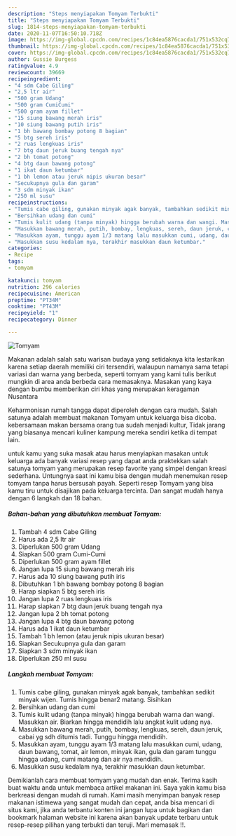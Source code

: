 ```yaml
---
description: "Steps menyiapakan Tomyam Terbukti"
title: "Steps menyiapakan Tomyam Terbukti"
slug: 1814-steps-menyiapakan-tomyam-terbukti
date: 2020-11-07T16:50:10.718Z
image: https://img-global.cpcdn.com/recipes/1c84ea5876cacda1/751x532cq70/tomyam-foto-resep-utama.jpg
thumbnail: https://img-global.cpcdn.com/recipes/1c84ea5876cacda1/751x532cq70/tomyam-foto-resep-utama.jpg
cover: https://img-global.cpcdn.com/recipes/1c84ea5876cacda1/751x532cq70/tomyam-foto-resep-utama.jpg
author: Gussie Burgess
ratingvalue: 4.9
reviewcount: 39669
recipeingredient:
- "4 sdm Cabe Giling"
- "2,5 ltr air"
- "500 gram Udang"
- "500 gram CumiCumi"
- "500 gram ayam fillet"
- "15 siung bawang merah iris"
- "10 siung bawang putih iris"
- "1 bh bawang bombay potong 8 bagian"
- "5 btg sereh iris"
- "2 ruas lengkuas iris"
- "7 btg daun jeruk buang tengah nya"
- "2 bh tomat potong"
- "4 btg daun bawang potong"
- "1 ikat daun ketumbar"
- "1 bh lemon atau jeruk nipis ukuran besar"
- "Secukupnya gula dan garam"
- "3 sdm minyak ikan"
- "250 ml susu"
recipeinstructions:
- "Tumis cabe giling, gunakan minyak agak banyak, tambahkan sedikit minyak wijen. Tumis hingga benar2 matang. Sisihkan"
- "Bersihkan udang dan cumi"
- "Tumis kulit udang (tanpa minyak) hingga berubah warna dan wangi. Masukkan air. Biarkan hingga mendidih lalu angkat kulit udang nya."
- "Masukkan bawang merah, putih, bombay, lengkuas, sereh, daun jeruk, cabai yg sdh ditumis tadi. Tunggu hingga mendidih."
- "Masukkan ayam, tunggu ayam 1/3 matang lalu masukkan cumi, udang, daun bawang, tomat, air lemon, minyak ikan, gula dan garam tunggu hingga udang, cumi matang dan air nya mendidih."
- "Masukkan susu kedalam nya, terakhir masukkan daun ketumbar."
categories:
- Recipe
tags:
- tomyam

katakunci: tomyam 
nutrition: 296 calories
recipecuisine: American
preptime: "PT34M"
cooktime: "PT43M"
recipeyield: "1"
recipecategory: Dinner

---
```



![Tomyam](https://img-global.cpcdn.com/recipes/1c84ea5876cacda1/751x532cq70/tomyam-foto-resep-utama.jpg)

Makanan adalah salah satu warisan budaya yang setidaknya kita lestarikan karena setiap daerah memiliki ciri tersendiri, walaupun namanya sama tetapi variasi dan warna yang berbeda, seperti tomyam yang kami tulis berikut mungkin di area anda berbeda cara memasaknya. Masakan yang kaya dengan bumbu memberikan ciri khas yang merupakan keragaman Nusantara

Keharmonisan rumah tangga dapat diperoleh dengan cara mudah. Salah satunya adalah membuat makanan Tomyam untuk keluarga bisa dicoba. kebersamaan makan bersama orang tua sudah menjadi kultur, Tidak jarang yang biasanya mencari kuliner kampung mereka sendiri ketika di tempat lain.



untuk kamu yang suka masak atau harus menyiapkan masakan untuk keluarga ada banyak variasi resep yang dapat anda praktekkan salah satunya tomyam yang merupakan resep favorite yang simpel dengan kreasi sederhana. Untungnya saat ini kamu bisa dengan mudah menemukan resep tomyam tanpa harus bersusah payah.
Seperti resep Tomyam yang bisa kamu tiru untuk disajikan pada keluarga tercinta. Dan sangat mudah hanya dengan 6 langkah dan 18 bahan.


<!--inarticleads1-->

##### Bahan-bahan yang dibutuhkan membuat Tomyam:

1. Tambah 4 sdm Cabe Giling
1. Harus ada 2,5 ltr air
1. Diperlukan 500 gram Udang
1. Siapkan 500 gram Cumi-Cumi
1. Diperlukan 500 gram ayam fillet
1. Jangan lupa 15 siung bawang merah iris
1. Harus ada 10 siung bawang putih iris
1. Dibutuhkan 1 bh bawang bombay potong 8 bagian
1. Harap siapkan 5 btg sereh iris
1. Jangan lupa 2 ruas lengkuas iris
1. Harap siapkan 7 btg daun jeruk buang tengah nya
1. Jangan lupa 2 bh tomat potong
1. Jangan lupa 4 btg daun bawang potong
1. Harus ada 1 ikat daun ketumbar
1. Tambah 1 bh lemon (atau jeruk nipis ukuran besar)
1. Siapkan Secukupnya gula dan garam
1. Siapkan 3 sdm minyak ikan
1. Diperlukan 250 ml susu




<!--inarticleads2-->

##### Langkah membuat  Tomyam:

1. Tumis cabe giling, gunakan minyak agak banyak, tambahkan sedikit minyak wijen. Tumis hingga benar2 matang. Sisihkan
1. Bersihkan udang dan cumi
1. Tumis kulit udang (tanpa minyak) hingga berubah warna dan wangi. Masukkan air. Biarkan hingga mendidih lalu angkat kulit udang nya.
1. Masukkan bawang merah, putih, bombay, lengkuas, sereh, daun jeruk, cabai yg sdh ditumis tadi. Tunggu hingga mendidih.
1. Masukkan ayam, tunggu ayam 1/3 matang lalu masukkan cumi, udang, daun bawang, tomat, air lemon, minyak ikan, gula dan garam tunggu hingga udang, cumi matang dan air nya mendidih.
1. Masukkan susu kedalam nya, terakhir masukkan daun ketumbar.




Demikianlah cara membuat tomyam yang mudah dan enak. Terima kasih buat waktu anda untuk membaca artikel makanan ini. Saya yakin kamu bisa berkreasi dengan mudah di rumah. Kami masih menyimpan banyak resep makanan istimewa yang sangat mudah dan cepat, anda bisa mencari di situs kami, jika anda terbantu konten ini jangan lupa untuk bagikan dan bookmark halaman website ini karena akan banyak update terbaru untuk resep-resep pilihan yang terbukti dan teruji. Mari memasak !!. 
